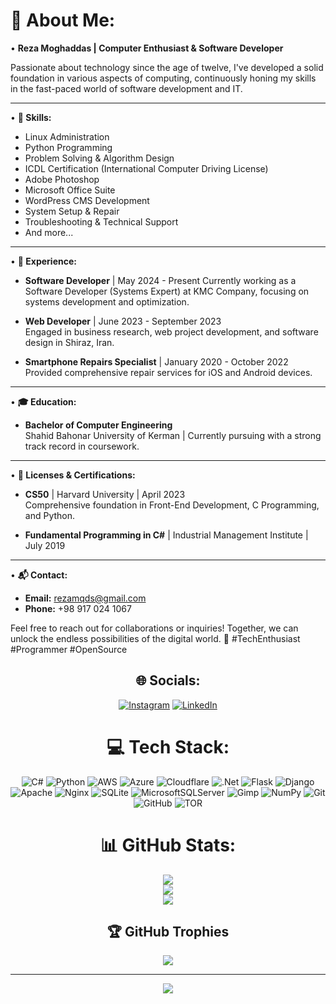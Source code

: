 # 💫 About Me:
• **Reza Moghaddas | Computer Enthusiast & Software Developer**

Passionate about technology since the age of twelve, I've developed a solid foundation in various aspects of computing, continuously honing my skills in the fast-paced world of software development and IT.

---

• **🔧 Skills:**
  - Linux Administration
  - Python Programming
  - Problem Solving & Algorithm Design
  - ICDL Certification (International Computer Driving License)
  - Adobe Photoshop
  - Microsoft Office Suite
  - WordPress CMS Development
  - System Setup & Repair
  - Troubleshooting & Technical Support
  - And more...

---

• **💼 Experience:**

  - **Software Developer** | May 2024 - Present
    Currently working as a Software Developer (Systems Expert) at KMC Company, focusing on systems development and optimization.

  - **Web Developer** | June 2023 - September 2023  
    Engaged in business research, web project development, and software design in Shiraz, Iran.
  
  - **Smartphone Repairs Specialist** | January 2020 - October 2022  
    Provided comprehensive repair services for iOS and Android devices.
    
---

• **🎓 Education:**
  - **Bachelor of Computer Engineering**  
    Shahid Bahonar University of Kerman | Currently pursuing with a strong track record in coursework.

---

• **📜 Licenses & Certifications:**
  - **CS50** | Harvard University | April 2023  
    Comprehensive foundation in Front-End Development, C Programming, and Python.
  
  - **Fundamental Programming in C#** | Industrial Management Institute | July 2019

---

• **📬 Contact:**
  - **Email:** [rezamqds@gmail.com](mailto:rezamqds@gmail.com)
  - **Phone:** +98 917 024 1067

Feel free to reach out for collaborations or inquiries! Together, we can unlock the endless possibilities of the digital world. 🚀 #TechEnthusiast #Programmer #OpenSource

<div align="center">
  
## 🌐 Socials:
[![Instagram](https://img.shields.io/badge/Instagram-%23E4405F.svg?logo=Instagram&logoColor=white)](https://instagram.com/rezamqds) [![LinkedIn](https://img.shields.io/badge/LinkedIn-%230077B5.svg?logo=linkedin&logoColor=white)](https://linkedin.com/in/rezamqds) 

# 💻 Tech Stack:
![C#](https://img.shields.io/badge/c%23-%23239120.svg?style=flat&logo=csharp&logoColor=white) ![Python](https://img.shields.io/badge/python-3670A0?style=flat&logo=python&logoColor=ffdd54) ![AWS](https://img.shields.io/badge/AWS-%23FF9900.svg?style=flat&logo=amazon-aws&logoColor=white) ![Azure](https://img.shields.io/badge/azure-%230072C6.svg?style=flat&logo=microsoftazure&logoColor=white) ![Cloudflare](https://img.shields.io/badge/Cloudflare-F38020?style=flat&logo=Cloudflare&logoColor=white) ![.Net](https://img.shields.io/badge/.NET-5C2D91?style=flat&logo=.net&logoColor=white) ![Flask](https://img.shields.io/badge/flask-%23000.svg?style=flat&logo=flask&logoColor=white) ![Django](https://img.shields.io/badge/django-%23092E20.svg?style=flat&logo=django&logoColor=white) ![Apache](https://img.shields.io/badge/apache-%23D42029.svg?style=flat&logo=apache&logoColor=white) ![Nginx](https://img.shields.io/badge/nginx-%23009639.svg?style=flat&logo=nginx&logoColor=white) ![SQLite](https://img.shields.io/badge/sqlite-%2307405e.svg?style=flat&logo=sqlite&logoColor=white) ![MicrosoftSQLServer](https://img.shields.io/badge/Microsoft%20SQL%20Server-CC2927?style=flat&logo=microsoft%20sql%20server&logoColor=white) ![Gimp](https://img.shields.io/badge/Gimp-657D8B?style=flat&logo=gimp&logoColor=FFFFFF) ![NumPy](https://img.shields.io/badge/numpy-%23013243.svg?style=flat&logo=numpy&logoColor=white) ![Git](https://img.shields.io/badge/git-%23F05033.svg?style=flat&logo=git&logoColor=white) ![GitHub](https://img.shields.io/badge/github-%23121011.svg?style=flat&logo=github&logoColor=white) ![TOR](https://img.shields.io/badge/tor-%237E4798.svg?style=flat&logo=tor-project&logoColor=white)
# 📊 GitHub Stats:
![](https://github-readme-stats.vercel.app/api?username=rezamqds&theme=date_night&hide_border=false&include_all_commits=true&count_private=true)<br/>
![](https://github-readme-streak-stats.herokuapp.com/?user=rezamqds&theme=date_night&hide_border=false)<br/>
![](https://github-readme-stats.vercel.app/api/top-langs/?username=rezamqds&theme=date_night&hide_border=false&include_all_commits=true&count_private=true&layout=compact)

## 🏆 GitHub Trophies
![](https://github-profile-trophy.vercel.app/?username=rezamqds&theme=radical&no-frame=false&no-bg=true&margin-w=4)

---
[![](https://visitcount.itsvg.in/api?id=rezamqds&icon=10&color=0)](https://visitcount.itsvg.in)
</div>
